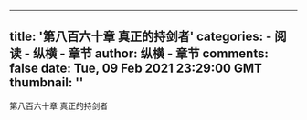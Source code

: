 
---
title: '第八百六十章  真正的持剑者'
categories: 
    - 阅读
    - 纵横 - 章节
author: 纵横 - 章节
comments: false
date: Tue, 09 Feb 2021 23:29:00 GMT
thumbnail: ''
---

<div>   
第八百六十章  真正的持剑者  
</div>
            